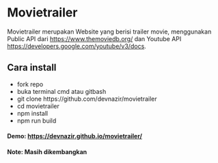 # Movietrailer
Movietrailer merupakan Website yang berisi trailer movie, menggunakan Public API dari https://www.themoviedb.org/ dan Youtube API https://developers.google.com/youtube/v3/docs.


## Cara install
<ul>
  <li>fork repo</li>
  <li>buka terminal cmd atau gitbash</li>
  <li>git clone https://github.com/devnazir/movietrailer</li>
  <li>cd movietrailer</li>
  <li>npm install</li>
  <li>npm run build</li>
</ul>

#### Demo: https://devnazir.github.io/movietrailer/
#### Note: Masih dikembangkan
